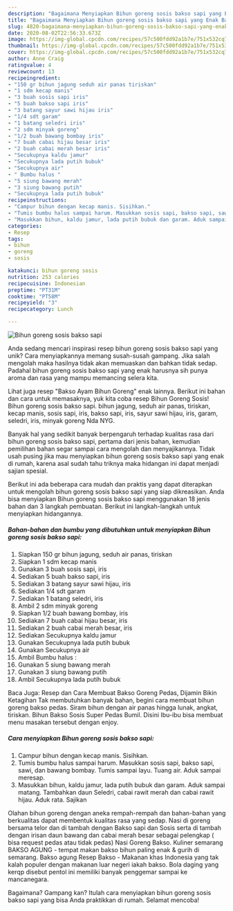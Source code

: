 ```yaml
---
description: "Bagaimana Menyiapkan Bihun goreng sosis bakso sapi yang Enak Banget"
title: "Bagaimana Menyiapkan Bihun goreng sosis bakso sapi yang Enak Banget"
slug: 4820-bagaimana-menyiapkan-bihun-goreng-sosis-bakso-sapi-yang-enak-banget
date: 2020-08-02T22:56:33.673Z
image: https://img-global.cpcdn.com/recipes/57c500fdd92a1b7e/751x532cq70/bihun-goreng-sosis-bakso-sapi-foto-resep-utama.jpg
thumbnail: https://img-global.cpcdn.com/recipes/57c500fdd92a1b7e/751x532cq70/bihun-goreng-sosis-bakso-sapi-foto-resep-utama.jpg
cover: https://img-global.cpcdn.com/recipes/57c500fdd92a1b7e/751x532cq70/bihun-goreng-sosis-bakso-sapi-foto-resep-utama.jpg
author: Anne Craig
ratingvalue: 4
reviewcount: 13
recipeingredient:
- "150 gr bihun jagung seduh air panas tiriskan"
- "1 sdm kecap manis"
- "3 buah sosis sapi iris"
- "5 buah bakso sapi iris"
- "3 batang sayur sawi hijau iris"
- "1/4 sdt garam"
- "1 batang seledri iris"
- "2 sdm minyak goreng"
- "1/2 buah bawang bombay iris"
- "7 buah cabai hijau besar iris"
- "2 buah cabai merah besar iris"
- "Secukupnya kaldu jamur"
- "Secukupnya lada putih bubuk"
- "Secukupnya air"
- " Bumbu halus "
- "5 siung bawang merah"
- "3 siung bawang putih"
- "Secukupnya lada putih bubuk"
recipeinstructions:
- "Campur bihun dengan kecap manis. Sisihkan."
- "Tumis bumbu halus sampai harum. Masukkan sosis sapi, bakso sapi, sawi, dan bawang bombay. Tumis sampai layu. Tuang air. Aduk sampai meresap."
- "Masukkan bihun, kaldu jamur, lada putih bubuk dan garam. Aduk sampai matang. Tambahkan daun Seledri, cabai rawit merah dan cabai rawit hijau. Aduk rata. Sajikan"
categories:
- Resep
tags:
- bihun
- goreng
- sosis

katakunci: bihun goreng sosis 
nutrition: 253 calories
recipecuisine: Indonesian
preptime: "PT31M"
cooktime: "PT58M"
recipeyield: "3"
recipecategory: Lunch

---
```



![Bihun goreng sosis bakso sapi](https://img-global.cpcdn.com/recipes/57c500fdd92a1b7e/751x532cq70/bihun-goreng-sosis-bakso-sapi-foto-resep-utama.jpg)

Anda sedang mencari inspirasi resep bihun goreng sosis bakso sapi yang unik? Cara menyiapkannya memang susah-susah gampang. Jika salah mengolah maka hasilnya tidak akan memuaskan dan bahkan tidak sedap. Padahal bihun goreng sosis bakso sapi yang enak harusnya sih punya aroma dan rasa yang mampu memancing selera kita.

Lihat juga resep &#34;Bakso Ayam Bihun Goreng&#34; enak lainnya. Berikut ini bahan dan cara untuk memasaknya, yuk kita coba resep Bihun Goreng Sosis! Bihun goreng sosis bakso sapi. bihun jagung, seduh air panas, tiriskan, kecap manis, sosis sapi, iris, bakso sapi, iris, sayur sawi hijau, iris, garam, seledri, iris, minyak goreng Nda NYG.

Banyak hal yang sedikit banyak berpengaruh terhadap kualitas rasa dari bihun goreng sosis bakso sapi, pertama dari jenis bahan, kemudian pemilihan bahan segar sampai cara mengolah dan menyajikannya. Tidak usah pusing jika mau menyiapkan bihun goreng sosis bakso sapi yang enak di rumah, karena asal sudah tahu triknya maka hidangan ini dapat menjadi sajian spesial.


Berikut ini ada beberapa cara mudah dan praktis yang dapat diterapkan untuk mengolah bihun goreng sosis bakso sapi yang siap dikreasikan. Anda bisa menyiapkan Bihun goreng sosis bakso sapi menggunakan 18 jenis bahan dan 3 langkah pembuatan. Berikut ini langkah-langkah untuk menyiapkan hidangannya.

<!--inarticleads1-->

##### Bahan-bahan dan bumbu yang dibutuhkan untuk menyiapkan Bihun goreng sosis bakso sapi:

1. Siapkan 150 gr bihun jagung, seduh air panas, tiriskan
1. Siapkan 1 sdm kecap manis
1. Gunakan 3 buah sosis sapi, iris
1. Sediakan 5 buah bakso sapi, iris
1. Sediakan 3 batang sayur sawi hijau, iris
1. Sediakan 1/4 sdt garam
1. Sediakan 1 batang seledri, iris
1. Ambil 2 sdm minyak goreng
1. Siapkan 1/2 buah bawang bombay, iris
1. Sediakan 7 buah cabai hijau besar, iris
1. Sediakan 2 buah cabai merah besar, iris
1. Sediakan Secukupnya kaldu jamur
1. Gunakan Secukupnya lada putih bubuk
1. Gunakan Secukupnya air
1. Ambil  Bumbu halus :
1. Gunakan 5 siung bawang merah
1. Gunakan 3 siung bawang putih
1. Ambil Secukupnya lada putih bubuk


Baca Juga: Resep dan Cara Membuat Bakso Goreng Pedas, Dijamin Bikin Ketagihan Tak membutuhkan banyak bahan, begini cara membuat bihun goreng bakso pedas. Siram bihun dengan air panas hingga lunak, angkat, tiriskan. Bihun Bakso Sosis Super Pedas Bumil. Disini Ibu-ibu bisa membuat menu masakan tersebut dengan enjoy. 

<!--inarticleads2-->

##### Cara menyiapkan Bihun goreng sosis bakso sapi:

1. Campur bihun dengan kecap manis. Sisihkan.
1. Tumis bumbu halus sampai harum. Masukkan sosis sapi, bakso sapi, sawi, dan bawang bombay. Tumis sampai layu. Tuang air. Aduk sampai meresap.
1. Masukkan bihun, kaldu jamur, lada putih bubuk dan garam. Aduk sampai matang. Tambahkan daun Seledri, cabai rawit merah dan cabai rawit hijau. Aduk rata. Sajikan


Olahan bihun goreng dengan aneka rempah-rempah dan bahan-bahan yang berkualitas dapat membentuk kualitas rasa yang sedap. Nasi di goreng bersama telor dan di tambah dengan Bakso sapi dan Sosis serta di tambah dengan irisan daun bawang dan cabai merah besar sebagai pelengkap ( bisa request pedas atau tidak pedas) Nasi Goreng Bakso. Kuliner semarang BAKSO AGUNG - tempat makan bakso bihun paling enak &amp; gurih di semarang. Bakso agung Resep Bakso - Makanan khas Indonesia yang tak kalah populer dengan makanan luar negeri iakah bakso. Bola daging yang kerqp disebut pentol ini memiliki banyak penggemar sampai ke mancanegara. 

Bagaimana? Gampang kan? Itulah cara menyiapkan bihun goreng sosis bakso sapi yang bisa Anda praktikkan di rumah. Selamat mencoba!
